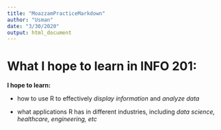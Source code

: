 ```yaml
---
title: "MoazzamPracticeMarkdown"
author: "Usman"
date: "3/30/2020"
output: html_document
---
```


# What I hope to learn in INFO 201:

**I hope to learn:** 

- how to use R to effectively *display information* and *analyze data*

- what applications R has in different industries, including *data science, healthcare, engineering, etc*
